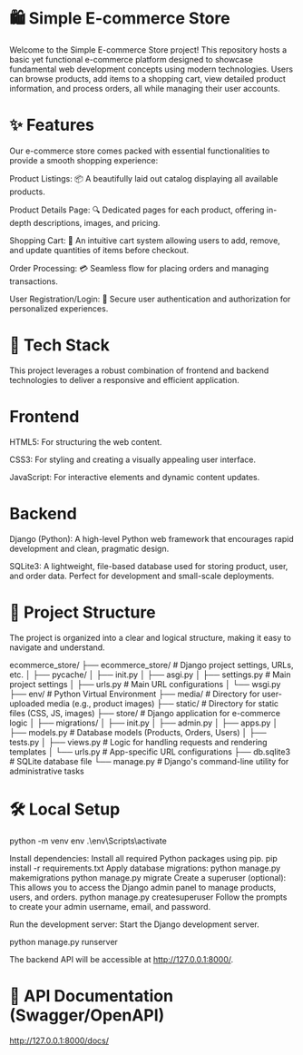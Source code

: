# 🛍️ Simple E-commerce Store
Welcome to the Simple E-commerce Store project! This repository hosts a basic yet functional e-commerce platform designed to showcase fundamental web development concepts using modern technologies. Users can browse products, add items to a shopping cart, view detailed product information, and process orders, all while managing their user accounts.

# ✨ Features
Our e-commerce store comes packed with essential functionalities to provide a smooth shopping experience:

Product Listings: 📦 A beautifully laid out catalog displaying all available products.

Product Details Page: 🔍 Dedicated pages for each product, offering in-depth descriptions, images, and pricing.

Shopping Cart: 🛒 An intuitive cart system allowing users to add, remove, and update quantities of items before checkout.

Order Processing: 💳 Seamless flow for placing orders and managing transactions.

User Registration/Login: 🔐 Secure user authentication and authorization for personalized experiences.

# 🚀 Tech Stack
This project leverages a robust combination of frontend and backend technologies to deliver a responsive and efficient application.

# Frontend
HTML5: For structuring the web content.

CSS3: For styling and creating a visually appealing user interface.

JavaScript: For interactive elements and dynamic content updates.

# Backend
Django (Python): A high-level Python web framework that encourages rapid development and clean, pragmatic design.

SQLite3: A lightweight, file-based database used for storing product, user, and order data. Perfect for development and small-scale deployments.

# 📁 Project Structure
The project is organized into a clear and logical structure, making it easy to navigate and understand.

ecommerce_store/ ├── ecommerce_store/ # Django project settings, URLs, etc. │ ├── pycache/ │ ├── init.py │ ├── asgi.py │ ├── settings.py # Main project settings │ ├── urls.py # Main URL configurations │ └── wsgi.py ├── env/ # Python Virtual Environment ├── media/ # Directory for user-uploaded media (e.g., product images) ├── static/ # Directory for static files (CSS, JS, images) ├── store/ # Django application for e-commerce logic │ ├── migrations/ │ ├── init.py │ ├── admin.py │ ├── apps.py │ ├── models.py # Database models (Products, Orders, Users) │ ├── tests.py │ ├── views.py # Logic for handling requests and rendering templates │ └── urls.py # App-specific URL configurations ├── db.sqlite3 # SQLite database file └── manage.py # Django's command-line utility for administrative tasks

# 🛠️ Local Setup
python -m venv env .\env\Scripts\activate

Install dependencies: Install all required Python packages using pip. pip install -r requirements.txt Apply database migrations: python manage.py makemigrations python manage.py migrate Create a superuser (optional): This allows you to access the Django admin panel to manage products, users, and orders. python manage.py createsuperuser Follow the prompts to create your admin username, email, and password.

Run the development server: Start the Django development server.

python manage.py runserver

The backend API will be accessible at http://127.0.0.1:8000/.


# 📖 API Documentation (Swagger/OpenAPI)
http://127.0.0.1:8000/docs/

